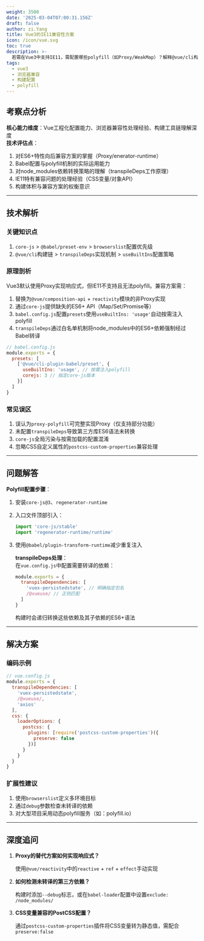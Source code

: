 ```yaml
---
weight: 3500
date: '2025-03-04T07:00:31.156Z'
draft: false
author: zi.Yang
title: Vue3的IE11兼容性方案
icon: /icon/vue.svg
toc: true
description: >-
  若需在Vue3中支持IE11，需配置哪些polyfill（如Proxy/WeakMap）？解释@vue/cli构建时如何通过babel.config.js的transpileDeps选项处理依赖转换。
tags:
  - vue3
  - 浏览器兼容
  - 构建配置
  - polyfill
---
```




## 考察点分析

**核心能力维度**：Vue工程化配置能力、浏览器兼容性处理经验、构建工具链理解深度  
**技术评估点**：  

1. 对ES6+特性向后兼容方案的掌握（Proxy/enerator-runtime）  
2. Babel配置与polyfill机制的实际运用能力  
3. 对node_modules依赖转换策略的理解（transpileDeps工作原理）  
4. IE11特有兼容问题的处理经验（CSS变量/对象API）  
5. 构建体积与兼容方案的权衡意识  

---

## 技术解析  

### 关键知识点  

1. `core-js` > `@babel/preset-env` > `browserslist`配置优先级  
2. `@vue/cli`构建链 > `transpileDeps`实现机制 > `useBuiltIns`配置策略  

### 原理剖析  

Vue3默认使用Proxy实现响应式，但IE11不支持且无法polyfill。兼容方案需：  

1. 替换为`@vue/composition-api` + `reactivity`模块的非Proxy实现  
2. 通过`core-js`提供缺失的ES6+ API（Map/Set/Promise等）  
3. `babel.config.js`配置`presets`使用`useBuiltIns: 'usage'`自动按需注入polyfill  
4. `transpileDeps`通过白名单机制将node_modules中的ES6+依赖强制经过Babel转译  

```javascript
// babel.config.js
module.exports = {
  presets: [
    ['@vue/cli-plugin-babel/preset', {
      useBuiltIns: 'usage', // 按需注入polyfill
      corejs: 3 // 指定core-js版本
    }]
  ]
}
```

### 常见误区  

1. 误认为`proxy-polyfill`可完整实现Proxy（仅支持部分功能）  
2. 未配置`transpileDeps`导致第三方库ES6语法未转换  
3. `core-js`全局污染与按需加载的配置混淆  
4. 忽略CSS自定义属性的`postcss-custom-properties`兼容处理  

---

## 问题解答  

**Polyfill配置步骤**：  

1. 安装`core-js@3`、`regenerator-runtime`  
2. 入口文件顶部引入：  

    ```javascript
    import 'core-js/stable' 
    import 'regenerator-runtime/runtime'
    ```  

3. 使用`@babel/plugin-transform-runtime`减少重复注入  

    **transpileDeps处理**：  
    在`vue.config.js`中配置需要转译的依赖：  

    ```javascript
    module.exports = {
      transpileDependencies: [
        'vuex-persistedstate', // 明确指定包名
        /@vueuse/ // 正则匹配
      ]
    }
    ```  

    构建时会递归转换这些依赖及其子依赖的ES6+语法  

---

## 解决方案  

### 编码示例  

```javascript
// vue.config.js
module.exports = {
  transpileDependencies: [
    'vuex-persistedstate',
    /@vueuse/,
    'axios'  
  ],  
  css: {
    loaderOptions: {
      postcss: {
        plugins: [require('postcss-custom-properties')({
          preserve: false  
        })]
      }
    }
  }
}
```

### 扩展性建议  

1. 使用`browserslist`定义多环境目标  
2. 通过`debug`参数检查未转译的依赖  
3. 对大型项目采用动态polyfill服务（如：polyfill.io）  

---

## 深度追问  

1. **Proxy的替代方案如何实现响应式？**  

    使用`@vue/reactivity`中的`reactive` + `ref` + `effect`手动实现  

2. **如何检测未转译的第三方依赖？**  

    构建时添加`--debug`标志，或在`babel-loader`配置中设置`exclude: /node_modules/`  

3. **CSS变量兼容的PostCSS配置？**  

    通过`postcss-custom-properties`插件将CSS变量转为静态值，需配合`preserve:false`

